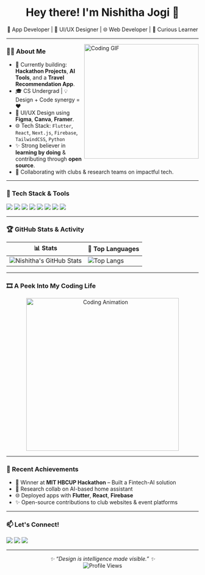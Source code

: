 <h1 align="center">Hey there! I'm Nishitha Jogi 👋</h1>
<p align="center">
  🚀 App Developer | 🎨 UI/UX Designer | 🌐 Web Developer  | 🧠 Curious Learner
</p>

---

<img align="right" alt="Coding GIF" src="https://raw.githubusercontent.com/saadeghi/saadeghi/master/dino.gif" width="300" />

### 👩‍💻 About Me

- 🔭 Currently building: **Hackathon Projects**, **AI Tools**, and a **Travel Recommendation App**.
- 🎓 CS Undergrad | 💡 Design + Code synergy = ❤️
- 🎨 UI/UX Design using **Figma**, **Canva**, **Framer**.
- 🌐 Tech Stack: `Flutter`, `React`, `Next.js`, `Firebase`, `TailwindCSS`, `Python`
- ✨ Strong believer in **learning by doing** & contributing through **open source**.
- 🤝 Collaborating with clubs & research teams on impactful tech.

---

### 🌟 Tech Stack & Tools

<p align="left">
  <img src="https://img.shields.io/badge/-Flutter-02569B?style=flat&logo=flutter&logoColor=white"/>
  <img src="https://img.shields.io/badge/-Dart-0175C2?style=flat&logo=dart&logoColor=white"/>
  <img src="https://img.shields.io/badge/-React-61DAFB?style=flat&logo=react&logoColor=black"/>
  <img src="https://img.shields.io/badge/-Next.js-000000?style=flat&logo=next.js"/>
  <img src="https://img.shields.io/badge/-TailwindCSS-38B2AC?style=flat&logo=tailwind-css"/>
  <img src="https://img.shields.io/badge/-Firebase-FFCA28?style=flat&logo=firebase"/>
  <img src="https://img.shields.io/badge/-Figma-F24E1E?style=flat&logo=figma&logoColor=white"/>
  <img src="https://img.shields.io/badge/-Canva-00C4CC?style=flat&logo=canva"/>
</p>

---

### 🏆 GitHub Stats & Activity

| 📊 Stats | 🧠 Top Languages |
|---|---|
| ![Nishitha's GitHub Stats](https://github-readme-stats.vercel.app/api?username=JNishitha&show_icons=true&theme=radical) | ![Top Langs](https://github-readme-stats.vercel.app/api/top-langs/?username=JNishitha&layout=compact&theme=radical) |

---

### 🎞️ A Peek Into My Coding Life

<p align="center">
  <img src="https://media.giphy.com/media/qgQUggAC3Pfv687qPC/giphy.gif" width="400" alt="Coding Animation">
</p>

---

### 🏁 Recent Achievements
 
- 🥇 Winner at **MIT HBCUP Hackathon** – Built a Fintech-AI solution  
- 🧠 Research collab on AI-based home assistant  
- 🌐 Deployed apps with **Flutter**, **React**, **Firebase**  
- ✨ Open-source contributions to club websites & event platforms  

---

### 📫 Let's Connect!

<p>
  <a href="https://www.linkedin.com/in/nishithajogi" target="_blank"><img src="https://img.shields.io/badge/-LinkedIn-blue?style=flat&logo=linkedin"/></a>
  <a href="mailto:nishithajogi14@example.com"><img src="https://img.shields.io/badge/-Gmail-red?style=flat&logo=gmail&logoColor=white"/></a>
  <a href="https://v0-nishithajogi.vercel.app/" target="_blank"><img src="https://img.shields.io/badge/-Portfolio-black?style=flat&logo=vercel&logoColor=white"/></a>
</p>

---

<p align="center">
  <i>✨ “Design is intelligence made visible.” ✨</i><br>
  <img src="https://komarev.com/ghpvc/?username=JNishitha&color=blue" alt="Profile Views"/>
</p>
